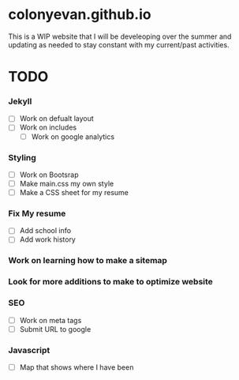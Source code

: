 # colonyevan.github.io

This is a WIP website that I will be develeoping over the summer and updating as needed to stay constant with my current/past activities.

# TODO

### Jekyll
- [ ] Work on defualt layout
- [ ] Work on includes
    - [ ] Work on google analytics

### Styling
- [ ] Work on Bootsrap
- [ ] Make main.css my own style
- [ ] Make a CSS sheet for my resume

### Fix My resume
- [ ] Add school info
- [ ] Add work history

### Work on learning how to make a sitemap

### Look for more additions to make to optimize website

### SEO
- [ ] Work on meta tags
- [ ] Submit URL to google 

### Javascript

- [ ] Map that shows where I have been